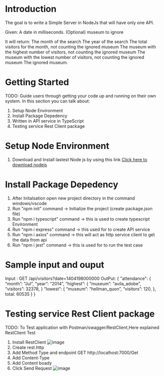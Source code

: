 # Introduction 
The goal is to write a Simple Server in NodeJs that will have only one API.

Given:
A date in milliseconds.
(Optional) museum to ignore

It will return:
The month of the search
The year of the search
The total visitors for the month, not counting the ignored museum
The museum with the highest number of visitors, not counting the ignored museum
The museum with the lowest number of visitors, not counting the ignored museum
The ignored museum.


# Getting Started
TODO: Guide users through getting your code up and running on their own system. In this section you can talk about:
1.	Setup Node Environment
2.  Install Package Depedency 
3.	Written in API service in TypeScript
4.  Testing service Rest Client package

# Setup Node Environment
 1. Download and Install lastest Node js by using this link [Click here to download nodejs](https://nodejs.org/en/download/) 
 
# Install Package Depedency 
1.	After Initalsation open new project directory in the command windows/vscode
2.	Run  "npm init" command -> Initialize the project (create package.json file)
3.	Run  "npm i typescript" command -> this is used to create typescript Environment
4.	Run  "npm  i express" command -> this used for to create API service
5.	Run  "npm i axios" command -> this will act as http service client to get the data from api
6.	Run  "npm i jest" command -> this is used for to run the test case

# Sample input and ouput

  Input : GET /api/visitors?date=1404198000000
  OutPut:
  {
    "attendance": {
        “month”: “Jul”,
        “year”: “2014”,
        “highest”: {
          “museum”: “avila_adobe”,
          “visitors”: 32378,
        }
        “lowest”: {
          “museum”: “hellman_quon”,
          “visitors”: 120,
        },
       total: 60535
    }
}

  
   
# Testing service Rest Client package
TODO: To Test application with Postman/swagger/RestClient,Here explained RestClient Test 
1.	Install RestClient ![image](https://user-images.githubusercontent.com/24937459/146165270-d212b037-3db4-4b82-9f25-5e51db9f63b0.png)
2.  Create rest.http
3.	Add Method Type and endpoint 
      GET  http://localhost:7000/Get
4.	Add Content-Type
5.	Add Content boady
6.	Click Send Request 
 ![image](https://user-images.githubusercontent.com/24937459/146163621-85119889-fe99-4194-918b-e9118dd5ab44.png)

